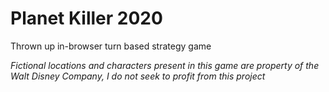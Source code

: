 # Planet Killer 2020

Thrown up in-browser turn based strategy game

*Fictional locations and characters present in this game are property of the Walt Disney Company, I do not seek to profit from this project*
